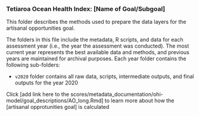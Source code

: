 ### Tetiaroa Ocean Health Index: [Name of Goal/Subgoal]

This folder describes the methods used to prepare the data layers for the artisanal opportunities goal.

The folders in this file include the metadata, R scripts, and data for each assessment year (i.e., the year the assessment was conducted). The most current year represents the best available data and methods, and previous years are maintained for archival purposes. Each year folder contains the following sub-folders:

- `v2020` folder contains all raw data, scripts, intermediate outputs, and final outputs for the year 2020 

Click [add link here to the scores/metadata_documentation/ohi-model/goal_descriptions/AO_long.Rmd] to learn more about how the [artisanal opprotunities goal] is calculated







